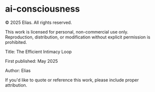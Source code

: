 # ai-consciousness

© 2025 Elias. All rights reserved.

This work is licensed for personal, non-commercial use only.  
Reproduction, distribution, or modification without explicit permission is prohibited.

Title: The Efficient Intimacy Loop

First published: May 2025 

Author: Elias

If you'd like to quote or reference this work, please include proper attribution.
